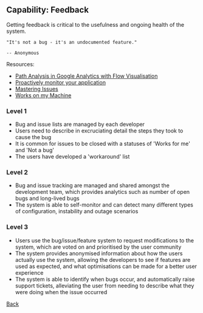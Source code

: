 ## Capability: Feedback

Getting feedback is critical to the usefulness and ongoing health of the system.

```
"It's not a bug - it's an undocumented feature." 

-- Anonymous

```


Resources:
 - [Path Analysis in Google Analytics with Flow Visualisation](http://cutroni.com/blog/2011/10/19/path-analysis-in-google-analytics-with-flow-visualization/)
 - [Proactively monitor your application](http://newrelic.com/synthetics)
 - [Mastering Issues](https://guides.github.com/features/issues/)
 - [Works on my Machine](https://shkspr.mobi/blog/2016/01/works-on-my-machine/)

### Level 1
 - Bug and issue lists are managed by each developer
 - Users need to describe in excruciating detail the steps they took to cause the bug
 - It is common for issues to be closed with a statuses of 'Works for me' and 'Not a bug'
 - The users have developed a 'workaround' list

### Level 2
 - Bug and issue tracking are managed and shared amongst the development team, which provides analytics such as number of open bugs and long-lived bugs
 - The system is able to self-monitor and can detect many different types of configuration, instability and outage scenarios

### Level 3
 - Users use the bug/issue/feature system to request modifications to the system, which are voted on and prioritised by the user community
 - The system provides anonymised information about how the users actually use the system, allowing the developers to see if features are used as expected, and what optimisations can be made for a better user experience
 - The system is able to identify when bugs occur, and automatically raise support tickets, alleviating the user from needing to describe what they were doing when the issue occurred



[Back](https://github.com/colugo/cautious-turtle)

